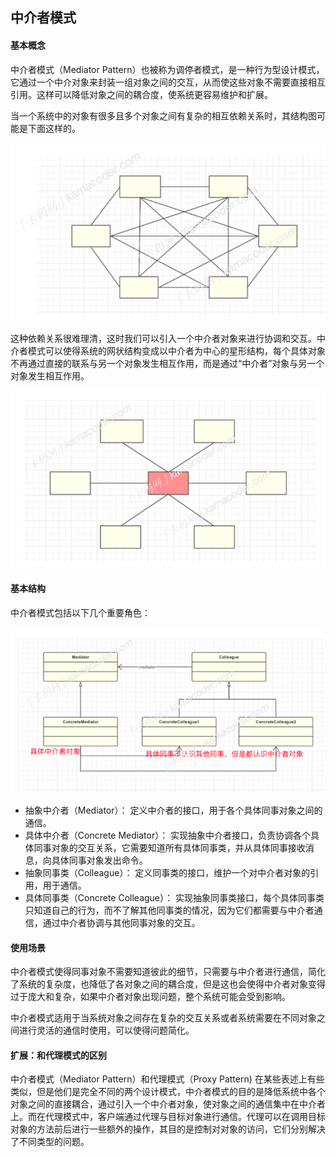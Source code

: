## 中介者模式

#### 基本概念

中介者模式（Mediator Pattern）也被称为调停者模式，是⼀种⾏为型设计模式，它通过⼀个中介对象来封装⼀组对象之间的交互，从⽽使这些对象不需要直接相互引⽤。这样可以降低对象之间的耦合度，使系统更容易维护和扩展。

当⼀个系统中的对象有很多且多个对象之间有复杂的相互依赖关系时，其结构图可能是下⾯这样的。  

![中介者1](img/中介者1.png)

这种依赖关系很难理清，这时我们可以引⼊⼀个中介者对象来进⾏协调和交互。中介者模式可以使得系统的⽹状结构变成以中介者为中⼼的星形结构，每个具体对象不再通过直接的联系与另⼀个对象发⽣相互作⽤，⽽是通过“中介者”对象与另⼀个对象发⽣相互作⽤。  

![中介者2](img/中介者2.png)

#### 基本结构

中介者模式包括以下⼏个重要⻆⾊：

![中介者结构](img/中介者结构.png)

- 抽象中介者（Mediator）： 定义中介者的接⼝，⽤于各个具体同事对象之间的通信。
- 具体中介者（Concrete Mediator）： 实现抽象中介者接⼝，负责协调各个具体同事对象的交互关系，它需要知道所有具体同事类，并从具体同事接收消息，向具体同事对象发出命令。
- 抽象同事类（Colleague）： 定义同事类的接⼝，维护⼀个对中介者对象的引⽤，⽤于通信。
- 具体同事类（Concrete Colleague）： 实现抽象同事类接⼝，每个具体同事类只知道⾃⼰的⾏为，⽽不了解其他同事类的情况，因为它们都需要与中介者通信，通过中介者协调与其他同事对象的交互。

#### 使⽤场景

中介者模式使得同事对象不需要知道彼此的细节，只需要与中介者进⾏通信，简化了系统的复杂度，也降低了各对象之间的耦合度，但是这也会使得中介者对象变得过于庞⼤和复杂，如果中介者对象出现问题，整个系统可能会受到影响。

中介者模式适⽤于当系统对象之间存在复杂的交互关系或者系统需要在不同对象之间进⾏灵活的通信时使⽤，可以使得问题简化。

#### 扩展：和代理模式的区别

中介者模式（Mediator Pattern）和代理模式（Proxy Pattern) 在某些表述上有些类似，但是他们是完全不同的两个设计模式，中介者模式的⽬的是降低系统中各个对象之间的直接耦合，通过引⼊⼀个中介者对象，使对象之间的通信集中在中介者上。⽽在代理模式中，客户端通过代理与⽬标对象进⾏通信。代理可以在调⽤⽬标对象的⽅法前后进⾏⼀些额外的操作，其⽬的是控制对对象的访问，它们分别解决了不同类型的问题。